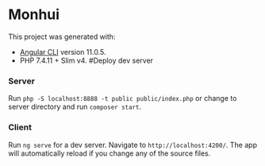 # Monhui

This project was generated with:
  - [Angular CLI](https://github.com/angular/angular-cli) version 11.0.5.
  - PHP 7.4.11 + Slim v4.
#Deploy dev server
### Server
Run `php -S localhost:8888 -t public public/index.php` or change to server directory and run `composer start`.
### Client

Run `ng serve` for a dev server. Navigate to `http://localhost:4200/`. The app will automatically reload if you change any of the source files.


